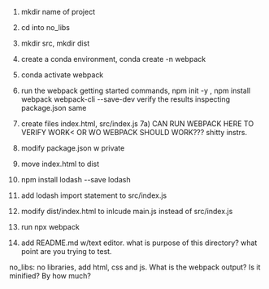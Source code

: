 1) mkdir name of project
2) cd into no_libs
3) mkdir src, mkdir dist
4) create a conda environment, conda create -n webpack 
5) conda activate webpack
6) run the webpack getting started commands, npm init -y , npm install webpack webpack-cli --save-dev
verify the results inspecting package.json same
7) create files index.html, src/index.js
7a) CAN RUN WEBPACK HERE TO VERIFY WORK< OR WO WEBPACK SHOULD WORK??? shitty instrs. 
8) modify package.json w private
9) move index.html to dist
10) npm install lodash --save lodash
11) add lodash import statement to src/index.js
12) modify dist/index.html to inlcude main.js instead of src/index.js
13) run npx webpack 
 
2) add README.md w/text editor. what is purpose of this directory? what
point are you trying to test. 


no_libs: no libraries, add html, css and js. What is the webpack output? 
Is it minified? By how much? 




